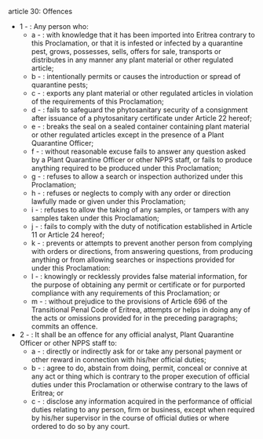 article 30: Offences

<ul>
			<li>1 - : Any person who:<ul>
						<li>a - : with knowledge that it has been imported into Eritrea contrary to this Proclamation, or that it is infested or infected by a quarantine pest, grows, possesses, sells, offers for sale, transports or distributes in any manner any plant material or other regulated article;<ul>
						</ul></li>						<li>b - : intentionally permits or causes the introduction or spread of quarantine pests;<ul>
						</ul></li>						<li>c - : exports any plant material or other regulated articles in violation of the requirements of this Proclamation;<ul>
						</ul></li>						<li>d - : fails to safeguard the phytosanitary security of a consignment after issuance of a phytosanitary certificate under Article 22 hereof;<ul>
						</ul></li>						<li>e - : breaks the seal on a sealed container containing plant material or other regulated articles except in the presence of a Plant Quarantine Officer;<ul>
						</ul></li>						<li>f - : without reasonable excuse fails to answer any question asked by a Plant Quarantine Officer or other NPPS staff, or fails to produce anything required to be produced under this Proclamation;<ul>
						</ul></li>						<li>g - : refuses to allow a search or inspection authorized under this Proclamation;<ul>
						</ul></li>						<li>h - : refuses or neglects to comply with any order or direction lawfully made or given under this Proclamation;<ul>
						</ul></li>						<li>i - : refuses to allow the taking of any samples, or tampers with any samples taken under this Proclamation;<ul>
						</ul></li>						<li>j - : fails to comply with the duty of notification established in Article 11 or Article 24 hereof;<ul>
						</ul></li>						<li>k - : prevents or attempts to prevent another person from complying with orders or directions, from answering questions, from producing anything or from allowing searches or inspections provided for under this Proclamation:<ul>
						</ul></li>						<li>l - : knowingly or recklessly provides false material information, for the purpose of obtaining any permit or certificate or for purported compliance with any requirements of this Proclamation; or<ul>
						</ul></li>						<li>m - : without prejudice to the provisions of Article 696 of the Transitional Penal Code of Eritrea, attempts or helps in doing any of the acts or omissions provided for in the preceding paragraphs; commits an offence.<ul>
						</ul></li>			</ul></li>			<li>2 - : It shall be an offence for any official analyst, Plant Quarantine Officer or other NPPS staff to:<ul>
						<li>a - : directly or indirectly ask for or take any personal payment or other reward in connection with his&#x2F;her official duties;<ul>
						</ul></li>						<li>b - : agree to do, abstain from doing, permit, conceal or connive at any act or thing which is contrary to the proper execution of official duties under this Proclamation or otherwise contrary to the laws of Eritrea; or<ul>
						</ul></li>						<li>c - : disclose any information acquired in the performance of official duties relating to any person, firm or business, except when required by his&#x2F;her supervisor in the course of official duties or where ordered to do so by any court.<ul>
						</ul></li>			</ul></li></ul>